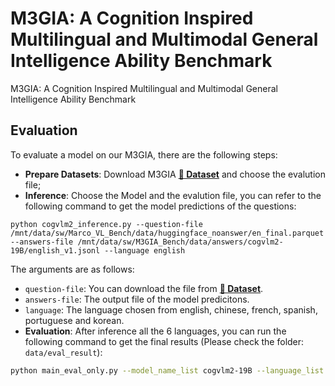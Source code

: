 # M3GIA: A Cognition Inspired Multilingual and Multimodal General Intelligence Ability Benchmark
M3GIA: A Cognition Inspired Multilingual and Multimodal General Intelligence Ability Benchmark



## Evaluation
To evaluate a model on our M3GIA, there are the following steps:
- **Prepare Datasets**: Download M3GIA [**🤗 Dataset**](https://huggingface.co/datasets/Songweii/M3GIA/) and choose the evalution file;
- **Inference**: Choose the Model and the evalution file, you can refer to the following command to get the model predictions of the questions:
```Shell
python cogvlm2_inference.py --question-file /mnt/data/sw/Marco_VL_Bench/data/huggingface_noanswer/en_final.parquet --answers-file /mnt/data/sw/M3GIA_Bench/data/answers/cogvlm2-19B/english_v1.jsonl --language english
```
The arguments are as follows:
  - `question-file`: You can download the file from [**🤗 Dataset**](https://huggingface.co/datasets/Songweii/M3GIA/).
  - `answers-file`: The output file of the model predicitons.
  - `language`: The language chosen from english, chinese, french, spanish, portuguese and korean.
- **Evaluation**: 
After inference all the 6 languages, you can run the following command to get the final results (Please check the folder: `data/eval_result`):
```bash
python main_eval_only.py --model_name_list cogvlm2-19B --language_list chinese english spanish french portuguese korean
```
